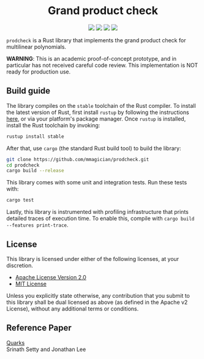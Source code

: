 <h1 align="center">Grand product check</h1>

<p align="center">
<a href="https://github.com/mmagician/prodcheck/actions?query=workflow%3ACI"><img src="https://github.com/mmagician/prodcheck/workflows/CI/badge.svg"></a>
    <a href="./LICENSE-APACHE"><img src="https://img.shields.io/badge/license-APACHE-blue.svg"></a>
   <a href="./LICENSE-MIT"><img src="https://img.shields.io/badge/license-MIT-blue.svg"></a>
    <a href="https://deps.rs/repo/github/mmagician/prodcheck/"><img src="https://deps.rs/repo/github/mmagician/prodcheck/status.svg"></a>
</p>


`prodcheck` is a Rust library that implements the grand product check for multilinear polynomials. 


**WARNING**: This is an academic proof-of-concept prototype, and in particular has not received careful code review. This implementation is NOT ready for production use.

## Build guide

The library compiles on the `stable` toolchain of the Rust compiler. To install the latest version of Rust, first install `rustup` by following the instructions [here](https://rustup.rs/), or via your platform's package manager. Once `rustup` is installed, install the Rust toolchain by invoking:
```bash
rustup install stable
```

After that, use `cargo` (the standard Rust build tool) to build the library:
```bash
git clone https://github.com/mmagician/prodcheck.git
cd prodcheck
cargo build --release
```

This library comes with some unit and integration tests. Run these tests with:
```bash
cargo test
```

Lastly, this library is instrumented with profiling infrastructure that prints detailed traces of execution time. To enable this, compile with `cargo build --features print-trace`.

## License

This library is licensed under either of the following licenses, at your discretion.

* [Apache License Version 2.0](LICENSE-APACHE)
* [MIT License](LICENSE-MIT)

Unless you explicitly state otherwise, any contribution that you submit to this library shall be dual licensed as above (as defined in the Apache v2 License), without any additional terms or conditions.

## Reference Paper
[Quarks](https://eprint.iacr.org/2020/1275) <br/>
Srinath Setty and Jonathan Lee
